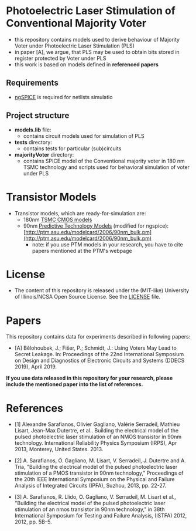 # Photoelectric Laser Stimulation of Conventional Majority Voter
  * this repository contains models used to derive behaviour of Majority Voter under Photoelectric Laser Stimulation (PLS)
  * in paper [A], we argue, that PLS may be used to obtain bits stored in register protected by Voter under PLS
  * this work is based on models defined in **referenced papers**

## Requirements
  * [ngSPICE](http://ngspice.sourceforge.net/) is required for netlists simulatio
  
## Project structure
  * **models.lib** file:
    * contains circuit models used for simulation of PLS
  * **tests** directory:
    * contains tests for particular (sub)circuits
  * **majorityVoter** directory:
    * contains SPICE model of the Conventional majority voter in 180 nm TSMC technology and scripts used for behavioral simulation of voter under PLS

# Transistor Models
  * Transistor models, which are ready-for-simulation are:
    * 180nm [TSMC CMOS models](https://vlsiarch.ecen.okstate.edu/flows/MOSIS_SCMOS)
    * 90nm [Predictive Technology Models](ptm.asu.edu) (modified for ngspice): [http://ptm.asu.edu/modelcard/2006/90nm_bulk.pm](http://ptm.asu.edu/modelcard/2006/90nm_bulk.pm)
      * note: if you use PTM models in your research, you have to cite papers mentioned at the PTM's webpage

# License
  * The content of this repository is released under the (MIT-like) University of Illinois/NCSA Open Source License. See the [LICENSE](LICENSE) file.

# Papers
This repository contains data for experiments described in following papers:
  * [A] Bělohoubek, J.; Fišer, P.; Schmidt, J.: Using Voters May Lead to Secret Leakage. In: Proceedings of the 22nd International Symposium on Design and Diagnostics of Electronic Circuits and Systems (DDECS 2019), April 2019.
 
**If you use data released in this repository for your research, please include the mentioned paper into the list of references.**

# References
  * [1] Alexandre Sarafianos, Olivier Gagliano, Valérie Serradeil, Mathieu Lisart, Jean-Max Dutertre, et al.. Building the electrical model of the pulsed photoelectric laser stimulation of an NMOS transistor in 90nm technology. International Reliability Physics Symposium (IRPS), Apr 2013, Monterey, United States. 2013.
  
  * [2] A. Sarafianos, O. Gagliano, M. Lisart, V. Serradeil, J. Dutertre and A. Tria, "Building the electrical model of the pulsed photoelectric laser stimulation of a PMOS transistor in 90nm technology," Proceedings of the 20th IEEE International Symposium on the Physical and Failure Analysis of Integrated Circuits (IPFA), Suzhou, 2013, pp. 22-27.
  
  * [3] A. Sarafianos, R. Llido, O. Gagliano, V. Serradeil, M. Lisart et al., "Building the electrical model of the pulsed photoelectric laser stimulation of an nmos transistor in 90nm technology," in 38th International Symposium for Testing and Failure Analysis, (ISTFA) 2012, 2012, pp. 5B–5.

